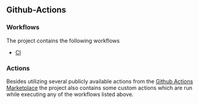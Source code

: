 ## Github-Actions

### Workflows
The project contains the following workflows
- [CI](./workflows/ci.yml)

### Actions
Besides utilizing several publicly available actions from the [Github Actions Marketplace](https://github.com/marketplace?type=actions) 
the project also contains some custom actions which are run while executing any of the workflows listed above.
